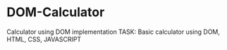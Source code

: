 # DOM-Calculator
Calculator using DOM implementation
TASK: Basic calculator using DOM, HTML, CSS, JAVASCRIPT
